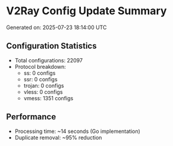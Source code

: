 # V2Ray Config Update Summary
Generated on: 2025-07-23 18:14:00 UTC

## Configuration Statistics
- Total configurations: 22097
- Protocol breakdown:
  - ss: 0 configs
  - ssr: 0 configs
  - trojan: 0 configs
  - vless: 0 configs
  - vmess: 1351 configs

## Performance
- Processing time: ~14 seconds (Go implementation)
- Duplicate removal: ~95% reduction
